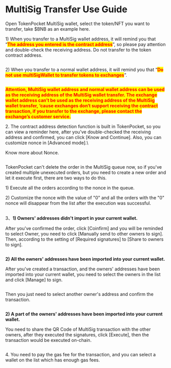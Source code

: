 # MultiSig Transfer Use Guide

Open TokenPocket MultiSig wallet, select the token/NFT you want to transfer, take $BNB as an example here.&#x20;

1\) When you transfer to a MultiSig wallet address, it will remind you that “<mark style="color:red;">**The address you entered is the contract address**</mark>”, so please pay attention and double-check the receiving address. Do not transfer to the token contract address.

<figure><img src="../../.gitbook/assets/001.jpg" alt=""><figcaption></figcaption></figure>

2\) When you transfer to a normal wallet address, it will remind you that “<mark style="color:red;">**Do not use multiSigWallet to transfer tokens to exchanges**</mark>”.

<figure><img src="../../.gitbook/assets/002.jpg" alt=""><figcaption></figcaption></figure>

<mark style="color:red;">**Attention, MultiSig wallet address and normal wallet address can be used as the receiving address of the MultiSig wallet transfer. The exchange wallet address can’t be used as the receiving address of the MultiSig wallet transfer, ‘cause exchanges don‘t support receiving the contract transaction, if you transfer to the exchange, please contact the exchange’s customer service.**</mark>



2\. The contract address detection function is built in TokenPocket, so you can view a reminder here, after you’ve double-checked the receiving address and confirmed, you can click \[Know and Continue]. Also, you can customize nonce in \[Advanced mode].\


Know more about Nonce.

<figure><img src="../../.gitbook/assets/2 (6).png" alt=""><figcaption></figcaption></figure>

TokenPocket can't delete the order in the MultiSig queue now, so if you've created multiple unexecuted orders, but you need to create a new order and let it execute first, there are two ways to do this.

1\) Execute all the orders according to the nonce in the queue.

2\) Customize the nonce with the value of "0" and all the orders with the "0" nonce will disappear from the list after the execution was successful.

<figure><img src="../../.gitbook/assets/3 (3).png" alt=""><figcaption></figcaption></figure>

3、**1) Owners' addresses didn't import in your current wallet.**

After you've confirmed the order, click \[Coinfirm] and you will be reminded to select Owner, you need to click \[Manually send to other owners to sign]. Then, according to the setting of  \[Required signatures] to \[Share to owners to sign].

<figure><img src="../../.gitbook/assets/4 (5).png" alt=""><figcaption></figcaption></figure>

**2) All the owners' addresses have been imported into your current wallet.**

After you've created a transaction, and the owners' addresses have been imported into your current wallet, you need to select the owners in the list and click \[Manage] to sign.

<figure><img src="../../.gitbook/assets/5 (5).png" alt=""><figcaption></figcaption></figure>

Then you just need to select another owner's address and confirm the transaction.

<figure><img src="../../.gitbook/assets/6 (3).png" alt=""><figcaption></figcaption></figure>

**2) A part of the owners' addresses have been imported into your current wallet.**

You need to share the QR Code of MultiSig transaction with the other owners, after they executed the signatures, click \[Execute], then the transaction would be executed on-chain.

<figure><img src="../../.gitbook/assets/7 (1).png" alt=""><figcaption></figcaption></figure>

4\. You need to pay the gas fee for the transaction, and you can select a wallet on the list which has enough gas fees.

<figure><img src="../../.gitbook/assets/8.png" alt=""><figcaption></figcaption></figure>
